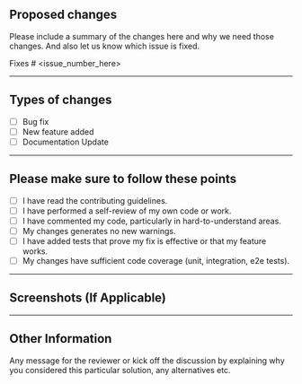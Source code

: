 <!--  Thanks for sending a pull request! -->

## Proposed changes

Please include a summary of the changes here and why we need those changes. And also let us know which issue is fixed. 

Fixes # <issue_number_here>

<hr>

## Types of changes

<!-- to mark a point done, place an x in square brackets. eg [x]-->
<!-- - [x] done with this task-->
<!----Please delete options that are not relevant. And in order to tick the check box just but x inside them for example [x] like this----->

- [ ] Bug fix 
- [ ] New feature added
- [ ] Documentation Update 

<hr>

## Please make sure to follow these points 

<!-- to mark a point done, place an x in square brackets. eg [x]-->
<!-- - [x] done with this task-->
<!----Please delete options that are not relevant. And in order to tick the check box just but x inside them for example [x] like this----->

- [ ] I have read the contributing guidelines.
- [ ] I have performed a self-review of my own code or work.
- [ ] I have commented my code, particularly in hard-to-understand areas.
- [ ] My changes generates no new warnings.
- [ ] I have added tests that prove my fix is effective or that my feature works.
- [ ] My changes have sufficient code coverage (unit, integration, e2e tests).

<hr>

## Screenshots (If Applicable)

<hr>


## Other Information

Any message for the reviewer or kick off the discussion by explaining why you considered this particular solution, any alternatives etc.
